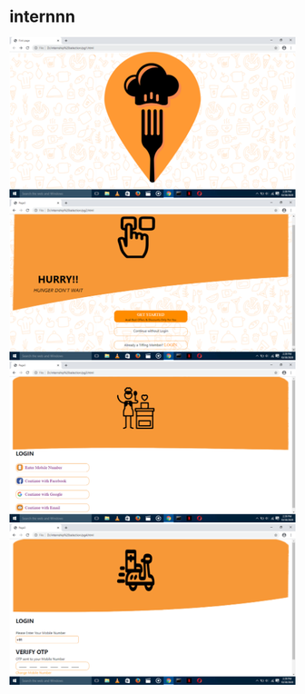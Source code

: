 # internnn
![](screenshot/page1.png)
![](screenshot/page2.png)
![](screenshot/page3.png)
![](screenshot/page4.png)
